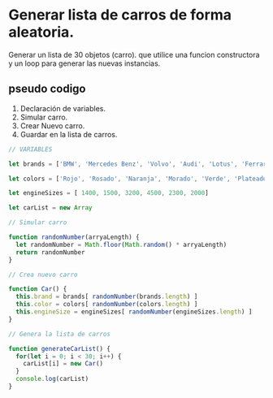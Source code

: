 # Generar lista de carros de forma aleatoria.

Generar un lista de 30 objetos (carro). que utilice una funcion constructora y un loop para generar las nuevas instancias.

## pseudo codigo

1. Declaración de variables.
2. Simular carro.
3. Crear Nuevo carro.
4. Guardar en la lista de carros.

```javascript
// VARIABLES

let brands = ['BMW', 'Mercedes Benz', 'Volvo', 'Audi', 'Lotus', 'Ferrari', 'Alfa Romeo', 'Porche']

let colors = ['Rojo', 'Rosado', 'Naranja', 'Morado', 'Verde', 'Plateado', 'Negro', 'Blanco']

let engineSizes = [ 1400, 1500, 3200, 4500, 2300, 2000]

let carList = new Array 

// Simular carro

function randomNumber(arryaLength) {
  let randomNumber = Math.floor(Math.random() * arryaLength)
  return randomNumber
}

// Crea nuevo carro

function Car() {
  this.brand = brands[ randomNumber(brands.length) ]
  this.color = colors[ randomNumber(colors.length) ]
  this.engineSize = engineSizes[ randomNumber(engineSizes.length) ]
}

// Genera la lista de carros 

function generateCarList() {
  for(let i = 0; i < 30; i++) {
    carList[i] = new Car()
  }
  console.log(carList)
}
```